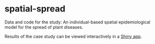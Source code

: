 # spatial-spread
Data and code for the study: An individual-based spatial epidemiological model for the spread of plant diseases.

Results of the case study can be viewed interactively in a <a href="https://spatial-ibm.shinyapps.io/spread_results_app/">Shiny app</a>.

